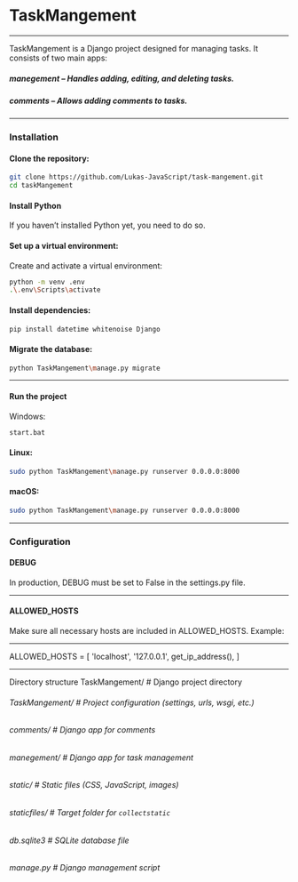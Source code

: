 # TaskMangement

---

TaskMangement is a Django project designed for managing tasks. It consists of two main apps:

##### manegement – Handles adding, editing, and deleting tasks.

##### comments – Allows adding comments to tasks.
---
### Installation

#### Clone the repository:

```bash
git clone https://github.com/Lukas-JavaScript/task-mangement.git
cd taskMangement
```

#### Install Python

If you haven’t installed Python yet, you need to do so.

#### Set up a virtual environment:

Create and activate a virtual environment:

```bash
python -m venv .env
.\.env\Scripts\activate
```

#### Install dependencies:

```bash
pip install datetime whitenoise Django
```

#### Migrate the database:

```bash
python TaskMangement\manage.py migrate
```
---
#### Run the project

Windows:

```bash
start.bat
```

#### Linux:

```bash
sudo python TaskMangement\manage.py runserver 0.0.0.0:8000
```

#### macOS:

```bash
sudo python TaskMangement\manage.py runserver 0.0.0.0:8000
```
---
### Configuration

#### DEBUG

In production, DEBUG must be set to False in the settings.py file.

---
#### ALLOWED_HOSTS

Make sure all necessary hosts are included in ALLOWED_HOSTS. Example:

---

ALLOWED_HOSTS = [
'localhost',
'127.0.0.1',
get_ip_address(),
]

---
Directory structure
TaskMangement/ # Django project directory
###### TaskMangement/ # Project configuration (settings, urls, wsgi, etc.)
###### comments/ # Django app for comments
###### manegement/ # Django app for task management
###### static/ # Static files (CSS, JavaScript, images)
###### staticfiles/ # Target folder for `collectstatic`
###### db.sqlite3 # SQLite database file
###### manage.py # Django management script
